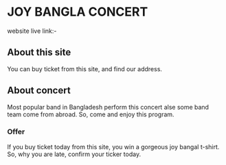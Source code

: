# JOY BANGLA CONCERT
website live link:- 

## About this site 
You can buy ticket from this site, and find our address.

## About concert
Most popular band in Bangladesh perform this concert alse some band team come from abroad.
So, come and enjoy this program.

### Offer
If you buy ticket today from this site, you win a gorgeous joy bangal t-shirt.
So, why you are late, confirm your ticker today.